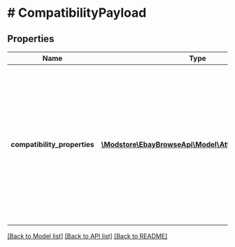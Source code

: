 # # CompatibilityPayload

## Properties

Name | Type | Description | Notes
------------ | ------------- | ------------- | -------------
**compatibility_properties** | [**\Modstore\EbayBrowseApi\Model\AttributeNameValue[]**](AttributeNameValue.md) | An array of attribute name/value pairs used to define a specific product. For example: If you wanted to specify a specific car, one of the name/value pairs would be&lt;br&gt;&lt;br&gt;&lt;code&gt;\&quot;name\&quot; : \&quot;Year\&quot;, &lt;br&gt;\&quot;value\&quot; : \&quot;2019\&quot;&lt;/code&gt;&lt;br&gt;&lt;br&gt;For a list of the attributes required for cars and trucks and motorcycles see &lt;a href&#x3D;\&quot;/api-docs/buy/static/api-browse.html#Check\&quot;&gt;Check compatibility&lt;/a&gt; in the Buy Integration Guide. | [optional]

[[Back to Model list]](../../README.md#models) [[Back to API list]](../../README.md#endpoints) [[Back to README]](../../README.md)
